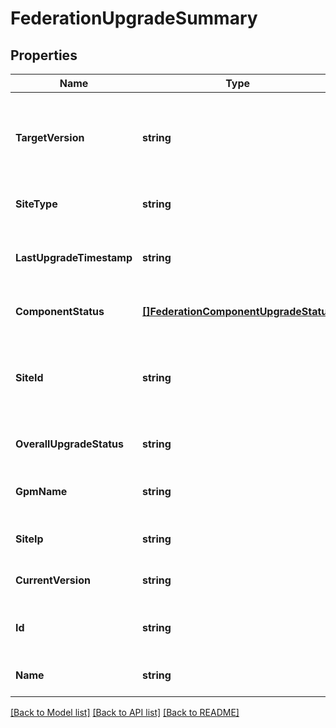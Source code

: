# FederationUpgradeSummary

## Properties
Name | Type | Description | Notes
------------ | ------------- | ------------- | -------------
**TargetVersion** | **string** | This is NSX target version for the site, if it is undergoing upgrade. | [optional] [default to null]
**SiteType** | **string** | Type of this site. | [optional] [default to null]
**LastUpgradeTimestamp** | **string** | Indicates the time when the site was upgraded. | [optional] [default to null]
**ComponentStatus** | [**[]FederationComponentUpgradeStatus**](FederationComponentUpgradeStatus.md) | List of component statuses | [optional] [default to null]
**SiteId** | **string** | This is the Site Manager generated UUID for every NSX deployment. | [optional] [default to null]
**OverallUpgradeStatus** | **string** | Status of upgrade | [optional] [default to null]
**GpmName** | **string** | Name of the global manager if present. | [optional] [default to null]
**SiteIp** | **string** | IP address of the site. | [optional] [default to null]
**CurrentVersion** | **string** | This is NSX version for the site. | [optional] [default to null]
**Id** | **string** | Unique identifier of this resource. | [optional] [default to null]
**Name** | **string** | Name of the site. | [optional] [default to null]

[[Back to Model list]](../README.md#documentation-for-models) [[Back to API list]](../README.md#documentation-for-api-endpoints) [[Back to README]](../README.md)


